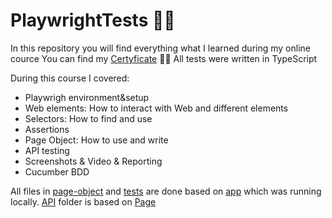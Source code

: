# PlaywrightTests 👨‍💻
In this repository you will find everything what I learned during my online cource
You can find my [Certyficate](https://www.udemy.com/certificate/UC-cb9d3e4c-ddd3-4cdf-9d1a-661a188ba615/) 👨‍🎓 
All tests were written in TypeScript

During this course I covered:
* Playwrigh environment&setup
* Web elements: How to interact with Web and different elements
* Selectors: How to find and use
* Assertions
* Page Object: How to use and write 
* API testing 
* Screenshots & Video & Reporting 
* Cucumber BDD

All files in [page-object](https://github.com/Nieoczywiste-historie/PlaywrightTests/tree/main/page-objects) and [tests](https://github.com/Nieoczywiste-historie/PlaywrightTests/tree/main/tests) are done based on [app](https://github.com/bondar-artem/pw-practice-app) which was running locally.
[API](https://github.com/Nieoczywiste-historie/PlaywrightTests/tree/main/API) folder is based on [Page](https://conduit-api.bondaracademy.com/)






